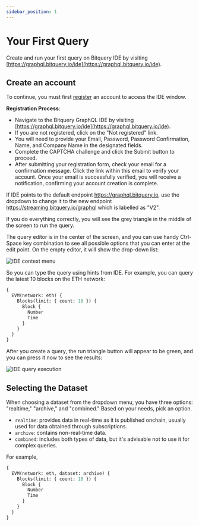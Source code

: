 ```yaml
---
sidebar_position: 1
---
```


# Your First Query

Create and run your first query on Bitquery IDE by visiting [https://graphql.bitquery.io/ide](https://graphql.bitquery.io/ide).

## Create an account

To continue, you must first [register](/docs/ide/login) an account to access the IDE window.

**Registration Process**:

- Navigate to the Bitquery GraphQL IDE by visiting [https://graphql.bitquery.io/ide](https://graphql.bitquery.io/ide).
- If you are not registered, click on the "Not registered" link.
- You will need to provide your Email, Password, Password Confirmation, Name, and Company Name in the designated fields.
- Complete the CAPTCHA challenge and click the Submit button to proceed.
- After submitting your registration form, check your email for a confirmation message. Click the link within this email to verify your account. Once your email is successfully verified, you will receive a notification, confirming your account creation is complete.

If IDE points to the default endpoint https://graphql.bitquery.io, use the dropdown to change it to the new endpoint
https://streaming.bitquery.io/graphql which is labelled as "V2".

If you do everything correctly, you will see the grey triangle in the middle of the screen to run the query.

The query editor is in the center of the screen, and you can use handy Ctrl-Space key
combination to see all possible options that you can enter at the edit point. On the empty
editor, it will show the drop-down list:

![IDE context menu](/img/ide/context_menu.png)

So you can type the query using hints from IDE. For example, you can
query the latest 10 blocks on the ETH network:

```graphql
{
  EVM(network: eth) {
    Blocks(limit: { count: 10 }) {
      Block {
        Number
        Time
      }
    }
  }
}
```

After you create a query, the run triangle button will appear to be green,
and you can press it now to see the results:

![IDE query execution](/img/ide/query_execution.png)

## Selecting the Dataset

When choosing a dataset from the dropdown menu, you have three options: "realtime," "archive," and "combined." Based on your needs, pick an option.

- `realtime`: provides data in real-time as it is published onchain, usually used for data obtained through subscriptions.
- `archive`: contains non-real-time data.
- `combined`: includes both types of data, but it's advisable not to use it for complex queries.

For example,

```graphql
{
  EVM(network: eth, dataset: archive) {
    Blocks(limit: { count: 10 }) {
      Block {
        Number
        Time
      }
    }
  }
}
```
